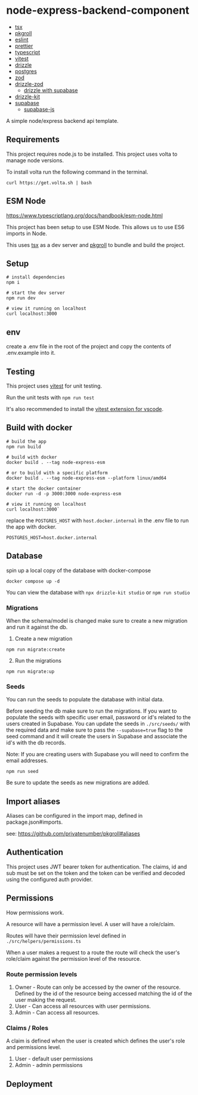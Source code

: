 # node-express-backend-component

- [tsx](https://github.com/esbuild-kit/tsx)
- [pkgroll](https://github.com/privatenumber/pkgroll)
- [eslint](https://eslint.org/)
- [prettier](https://prettier.io/)
- [typescript](https://www.typescriptlang.org/)
- [vitest](https://vitest.dev/)
- [drizzle](https://orm.drizzle.team/)
- [postgres](https://www.postgresql.org/)
- [zod](https://zod.dev/)
- [drizzle-zod](https://orm.drizzle.team/docs/zod)
  - [drizzle with supabase](https://orm.drizzle.team/docs/get-started-postgresql#supabase)
- [drizzle-kit](https://orm.drizzle.team/kit-docs/overview)
- [supabase](https://supabase.io/)
  - [supabase-js](https://supabase.com/docs/reference/javascript/introduction)

A simple node/express backend api template.

## Requirements

This project requires node.js to be installed. This project uses volta to manage node versions.

To install volta run the following command in the terminal.

```
curl https://get.volta.sh | bash
```

## ESM Node

https://www.typescriptlang.org/docs/handbook/esm-node.html

This project has been setup to use ESM Node. This allows us to use ES6 imports in Node.

This uses [tsx](https://github.com/esbuild-kit/tsx) as a dev server and [pkgroll](https://github.com/privatenumber/pkgroll) to bundle and build the project.

## Setup

```
# install dependencies
npm i

# start the dev server
npm run dev

# view it running on localhost
curl localhost:3000
```

## env

create a .env file in the root of the project and copy the contents of .env.example into it.

## Testing

This project uses [vitest](https://vitest.dev/) for unit testing.

Run the unit tests with `npm run test`

It's also recommended to install the [vitest extension for vscode](https://marketplace.visualstudio.com/items?itemName=ZixuanChen.vitest-explorer).

## Build with docker

```
# build the app
npm run build

# build with docker
docker build . --tag node-express-esm

# or to build with a specific platform
docker build . --tag node-express-esm --platform linux/amd64

# start the docker container
docker run -d -p 3000:3000 node-express-esm

# view it running on localhost
curl localhost:3000`
```

replace the `POSTGRES_HOST` with `host.docker.internal` in the .env file to run the app with docker.

```
POSTGRES_HOST=host.docker.internal
```

## Database

spin up a local copy of the database with docker-compose

```
docker compose up -d
```

You can view the database with `npx drizzle-kit studio` or `npm run studio`

### Migrations

When the schema/model is changed make sure to create a new migration and run it against the db.

1. Create a new migration

<!-- TODO create a named migration and pass additional flag to npm. -->

```
npm run migrate:create

```

2. Run the migrations

```
npm run migrate:up
```

### Seeds

You can run the seeds to populate the database with initial data.

Before seeding the db make sure to run the migrations. If you want to populate the seeds with specific user email, password or id's related to the users created in Supabase. You can update the seeds in `./src/seeds/` with the required data and make sure to pass the `--supabase=true` flag to the seed command and it will create the users in Supabase and associate the id's with the db records.

Note: If you are creating users with Supabase you will need to confirm the email addresses.

```
npm run seed
```

Be sure to update the seeds as new migrations are added.

## Import aliases

Aliases can be configured in the import map, defined in package.json#imports.

see: https://github.com/privatenumber/pkgroll#aliases

## Authentication

This project uses JWT bearer token for authentication. The claims, id and sub must be set on the token and the token can be verified and decoded using the configured auth provider.

## Permissions

How permissions work.

A resource will have a permission level. A user will have a role/claim.

Routes will have their permission level defined in `./src/helpers/permissions.ts`

When a user makes a request to a route the route will check the user's role/claim against the permission level of the resource.

### Route permission levels

1. Owner - Route can only be accessed by the owner of the resource. Defined by the id of the resource being accessed matching the id of the user making the request.
2. User - Can access all resources with user permissions.
3. Admin - Can access all resources.

### Claims / Roles

A claim is defined when the user is created which defines the user's role and permissions level.

1. User - default user permissions
2. Admin - admin permissions

## Deployment

<!-- TODO add deployment steps.. -->
